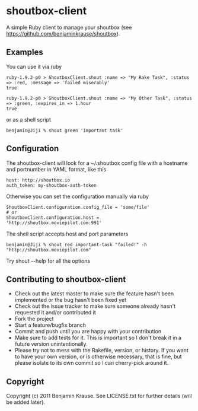 shoutbox-client
===

A simple Ruby client to manage your shoutbox (see https://github.com/benjaminkrause/shoutbox). 

Examples
---

You can use it via ruby

    ruby-1.9.2-p0 > ShoutboxClient.shout :name => "My Rake Task", :status => :red, :message => 'failed miserably' 
    true

	ruby-1.9.2-p0 > ShoutboxClient.shout :name => "My Other Task", :status => :green, :expires_in => 1.hour
	true
    
or as a shell script

    benjamin@Jiji % shout green 'important task'

Configuration
---

The shoutbox-client will look for a ~/.shoutbox config file with a hostname and portnumber
in YAML format, like this

    host: http://shoutbox.io
    auth_token: my-shoutbox-auth-token

    
Otherwise you can set the configuration manually via ruby

    ShoutboxClient.configuration.config_file = 'some/file'
    # or
    ShoutboxClient.configuration.host = 'http://shoutbox.moviepilot.com:991'

The shell script accepts host and port parameters

    benjamin@Jiji % shout red important-task "failed!" -h "http://shoutbox.moviepilot.com"
    
Try shout --help for all the options


Contributing to shoutbox-client
---
 
* Check out the latest master to make sure the feature hasn't been implemented or the bug hasn't been fixed yet
* Check out the issue tracker to make sure someone already hasn't requested it and/or contributed it
* Fork the project
* Start a feature/bugfix branch
* Commit and push until you are happy with your contribution
* Make sure to add tests for it. This is important so I don't break it in a future version unintentionally.
* Please try not to mess with the Rakefile, version, or history. If you want to have your own version, or is otherwise necessary, that is fine, but please isolate to its own commit so I can cherry-pick around it.

Copyright
---

Copyright (c) 2011 Benjamin Krause. See LICENSE.txt for
further details (will be added later).


